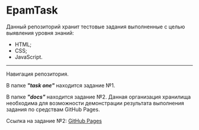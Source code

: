 # EpamTask

Данный репозиторий хранит тестовые задания выполненные с целью выявления уровня знаний:
+ HTML;
+ CSS;
+ JavaScript.
_______

Навигация репозитория.

В папке ***"task one"*** находится задание №1.

В папке ***"docs"*** находится задание №2. Данная организация хранилища необходима для возможности демонстрации результата выполнения задания по средствам GitHub Pages.

Ссылка на задание №2: [GitHub Pages](https://riorustik.github.io/EpamTask/)






